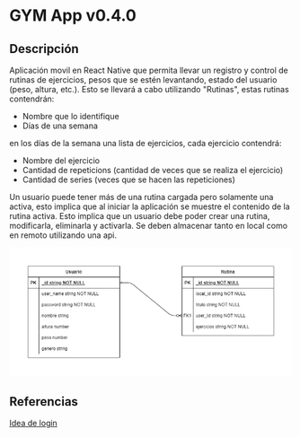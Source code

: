 # GYM App v0.4.0

## Descripción

Aplicación movil en React Native que permita llevar un registro y control de rutinas de ejercicios, pesos que se estén levantando, estado del usuario (peso, altura, etc.).
Esto se llevará a cabo utilizando "Rutinas", estas rutinas contendrán:

- Nombre que lo identifique
- Días de una semana

en los días de la semana una lista de ejercicios, cada ejercicio contendrá:

- Nombre del ejercicio
- Cantidad de repeticions (cantidad de veces que se realiza el ejercicio)
- Cantidad de series (veces que se hacen las repeticiones)

Un usuario puede tener más de una rutina cargada pero solamente una activa, esto implica que al iniciar la aplicación se muestre el contenido de la rutina activa. Esto implica que un usuario debe poder crear una rutina, modificarla, eliminarla y activarla. Se deben almacenar tanto en local como en remoto utilizando una api.

![Diagrama BD](https://github.com/Elias288/Gym_App/blob/master/assets/gymDiagram.drawio.png)

## Referencias

[Idea de login](https://i.pinimg.com/originals/bf/d5/70/bfd57007adc74d24e9a20212cc074295.png)
